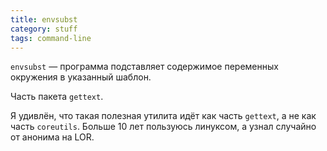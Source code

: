 ```yaml
---
title: envsubst
category: stuff
tags: command-line
---
```


`envsubst` — программа подставляет содержимое переменных окружения в указанный шаблон.

Часть пакета `gettext`.

Я удивлён, что такая полезная утилита идёт как часть `gettext`, а не как часть `coreutils`. Больше 10 лет пользуюсь линуксом, а узнал случайно от анонима на LOR.
